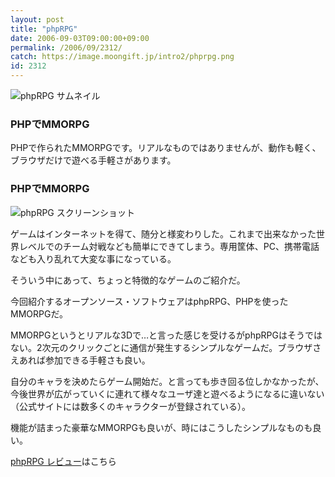 ```yaml
---
layout: post
title: "phpRPG"
date: 2006-09-03T09:00:00+09:00
permalink: /2006/09/2312/
catch: https://image.moongift.jp/intro2/phprpg.png
id: 2312
---
```

 ![phpRPG サムネイル](https://image.moongift.jp/intro2/phprpg.t.png "phpRPG サムネイル")
  

### PHPでMMORPG
  
PHPで作られたMMORPGです。リアルなものではありませんが、動作も軽く、ブラウザだけで遊べる手軽さがあります。  
<!--more-->  

### PHPでMMORPG
  

![phpRPG スクリーンショット](https://image.moongift.jp/intro2/phprpg.png "phpRPG スクリーンショット")

  

ゲームはインターネットを得て、随分と様変わりした。これまで出来なかった世界レベルでのチーム対戦なども簡単にできてしまう。専用筐体、PC、携帯電話なども入り乱れて大変な事になっている。

  

そういう中にあって、ちょっと特徴的なゲームのご紹介だ。

  

今回紹介するオープンソース・ソフトウェアはphpRPG、PHPを使ったMMORPGだ。

  

MMORPGというとリアルな3Dで…と言った感じを受けるがphpRPGはそうではない。2次元のクリックごとに通信が発生するシンプルなゲームだ。ブラウザさえあれば参加できる手軽さも良い。

  

自分のキャラを決めたらゲーム開始だ。と言っても歩き回る位しかなかったが、今後世界が広がっていくに連れて様々なユーザ達と遊べるようになるに違いない（公式サイトには数多くのキャラクターが登録されている）。

  

機能が詰まった豪華なMMORPGも良いが、時にはこうしたシンプルなものも良い。

  

[phpRPG レビュー](http://oss.moongift.jp/review/i-2321.html)はこちら

